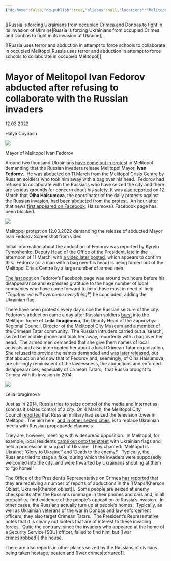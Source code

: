 ```yaml
---
{"dg-home":false,"dg-publish":true,"aliases":null,"locations":"Melitopol, Ukraine","tag":null,"date":"2022-03-12","title":"Mayor of Melitopol Ivan Fedorov abducted after refusing to collaborate with the Russian invaders","location":[46.8467267,35.3827281],"permalink":"/mayor-of-melitopol-ivan-fedorov-abducted-after-refusing-to-collaborate-with-the-russian-invaders/","dgHomeLink":true,"dgPassFrontmatter":true}
---
```


        

[[Russia is forcing Ukrainians from occupied Crimea and Donbas to fight in its invasion of Ukraine|Russia is forcing Ukrainians from occupied Crimea and Donbas to fight in its invasion of Ukraine]]

[[Russia uses terror and abduction in attempt to force schools to collaborate in occupied Melitopol|Russia uses terror and abduction in attempt to force schools to collaborate in occupied Melitopol]]

# Mayor of Melitopol Ivan Fedorov abducted after refusing to collaborate with the Russian invaders

12.03.2022

Halya Coynash

![](https://khpg.org/files/img/1608812072.jpg)

Mayor of Melitopol Ivan Fedorov

Around two thousand Ukrainians [have come out in protest](https://twitter.com/ukrpravda_news/status/1502548897209663488?s=20&t=3vmBp3hctc-hUxhWQfSWMg) in Melitopol demanding that the Russian invaders release Melitopol Mayor, **Ivan Fedorov**.  He was abducted on 11 March from the Melitopol Crisis Centre by Russian soldiers who took him away with a bag over his head.  Fedorov had refused to collaborate with the Russians who have seized the city and there are serious grounds for concern about his safety. It was [also reported](https://www.pravda.com.ua/news/2022/03/12/7330665/) on 12 March that **Olha Haisumova**, the coordinator of the daily protests against the Russian invasion, had been abducted from the protest.  An hour after that news [first appeared on Facebook](https://www.facebook.com/100003097438400/posts/4813482112098322/), Haisumova’s Facebook page has been blocked.

![](https://khpg.org/files/img/1608812071.jpg)

Melitopol protest on 12.03.2022 demanding the release of abducted Mayor Ivan Fedorov Screenshot from video

Initial information about the abduction of Fedorov was reported by Kyrylo Tymoshenko, Deputy Head of the Office of the President, late in the afternoon of 11 March, with [a video later posted](https://t.me/kt20220224), which appears to confirm this.  Fedorov (or a man with a bag over his head) is being forced out of the Melitopol Crisis Centre by a large number of armed men.

[The last post](https://www.facebook.com/IvanFedorovMelitopol/posts/4918781898188475) on Fedorov’s Facebook page was around two hours before his disappearance and expresses gratitude to the huge number of local companies who have come forward to help those most in need of help. “_Together we will overcome everything!”,_ he concluded, adding the Ukrainian flag.

There have been protests every day since the Russian seizure of the city. Fedorov’s abduction came a day after Russian soldiers [burst](https://www.facebook.com/eskender.bariiev/posts/pfbid02WtHtHJAFdQzB72fna4egtFJaytapzW5tfVWPxrWm4J9CBjpXwDKgMbAipnFkgEBwl) into the Melitopol home of **Leila Ibragimova**, the Deputy Head of the Zaporizhya Regional Council, Director of the Melitopol City Museum and a member of the Crimean Tatar community.  The Russian intruders carried out a ‘search’, seized her mobile phone and took her away, reportedly with a bag over her head.  The armed men demanded that she give them names of local activists and also interrogated her about a local Crimean Tatar organization.  She refused to provide the names demanded and [was later released](https://media.az/politics/1067851069/v-ukrainskom-melitopole-rossiyskie-voennoluzhaschie-pohitili-deputata-leylu-ibragimovu/), but that abduction and now that of Fedorov and, seemingly, of Olha Haisumova, are chillingly reminiscent of the lawlessness, the abductions and enforced disappearances, especially of Crimean Tatars,  that Russia brought to Crimea with its invasion in 2014.

![](https://khpg.org/files/img/1608812070.jpg)

Leila Ibragimova

Just as in 2014, Russia tries to seize control of the media and Internet as soon as it seizes control of a city. On 4 March, the Melitopol City Council [reported](https://t.me/zoda_gov_ua/4939) that Russian military had seized the television tower in Melitopol. The aim here, [and in other seized cities](https://khpg.org/en/1608810175), is to replace Ukrainian media with Russian propaganda channels. 

They are, however, meeting with widespread opposition.  In Melitopol, for example, local residents [came out onto the street](https://lb.ua/society/2022/03/11/509065_okupanti_vikrali_mera_melitopolya.html) with Ukrainian flags and held a procession in support of Ukraine.  They chanted: ‘Melitopol is Ukraine’; ‘Glory to Ukraine!’ and ‘Death to the enemy!’   Typically, the Russians tried to stage a fake, during which the invaders were supposedly welcomed into the city, and were thwarted by Ukrainians shouting at them to “go home!”

The Office of the President’s Representative on Crimea [has reported](https://www.facebook.com/ppu.gov.ua/posts/328851965955502) that they are receiving a number of reports of abductions in the [[Maps/Kherson Oblast, Ukraine|Kherson oblast]].  Some people are seized at enemy checkpoints after the Russians rummage in their phones and cars and, in all probability, find evidence of the people’s opposition to Russia’s invasion.  In other cases, the Russians actually turn up at people’s homes.  Typically, as well as Ukrainian veterans of the war in Donbas and law enforcement officers, they also target Crimean Tatars.  The President’s Representative notes that it is clearly not looters that are of interest to these invading forces.  Quite the contrary, since the invaders who appeared at the home of a Security Service [SBU] officer, failed to find him, but [[war crimes|robbed]] the house.

There are also reports in other places seized by the Russians of civilians being taken hostage, beaten and [[war crimes|tortured]].
